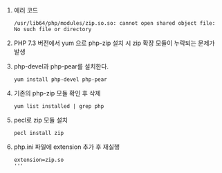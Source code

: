 1. 에러 코드

    ```
    /usr/lib64/php/modules/zip.so.so: cannot open shared object file: No such file or directory
    ```

2. PHP 7.3 버전에서 yum 으로 php-zip 설치 시 zip 확장 모듈이 누락되는 문제가 발생

3. php-devel과 php-pear를 설치한다.

    ```
    yum install php-devel php-pear
    ```

4. 기존의 php-zip 모듈 확인 후 삭제

    ```
    yum list installed | grep php
    ```

5. pecl로 zip 모듈 설치

    ```
    pecl install zip
    ```

6. php.ini 파일에 extension 추가 후 재실행

    ```
    extension=zip.so
    '''